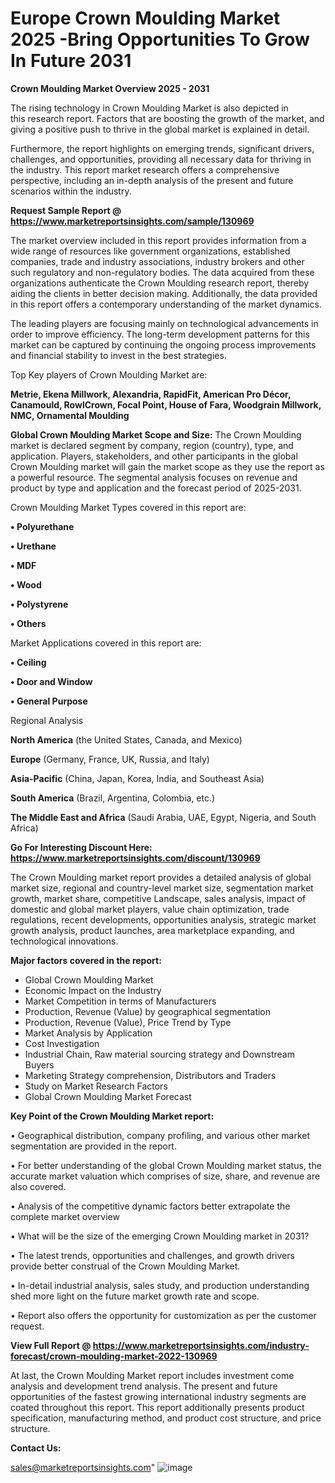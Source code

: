 # Europe Crown Moulding Market 2025 -Bring Opportunities To Grow In Future 2031

<Strong> Crown Moulding Market Overview 2025 - 2031</strong>

The rising technology in Crown Moulding Market is also depicted in this research report. Factors that are boosting the growth of the market, and giving a positive push to thrive in the global market is explained in detail.

Furthermore, the report highlights on emerging trends, significant drivers, challenges, and opportunities, providing all necessary data for thriving in the industry. This report market research offers a comprehensive perspective, including an in-depth analysis of the present and future scenarios within the industry.

<strong>Request Sample Report @ <a href=https://www.marketreportsinsights.com/sample/130969>https://www.marketreportsinsights.com/sample/130969</a></strong>

The market overview included in this report provides information from a wide range of resources like government organizations, established companies, trade and industry associations, industry brokers and other such regulatory and non-regulatory bodies. The data acquired from these organizations authenticate the Crown Moulding research report, thereby aiding the clients in better decision making. Additionally, the data provided in this report offers a contemporary understanding of the market dynamics.

The leading players are focusing mainly on technological advancements in order to improve efficiency. The long-term development patterns for this market can be captured by continuing the ongoing process improvements and financial stability to invest in the best strategies.

Top Key players of Crown Moulding Market are:

<strong>Metrie, Ekena Millwork, Alexandria, RapidFit, American Pro Décor, Canamould, RowlCrown, Focal Point, House of Fara, Woodgrain Millwork, NMC, Ornamental Moulding</strong>

<strong><b>Global Crown Moulding Market Scope and Size:</b></strong>
The Crown Moulding market is declared segment by company, region (country), type, and application. Players, stakeholders, and other participants in the global Crown Moulding market will gain the market scope as they use the report as a powerful resource. The segmental analysis focuses on revenue and product by type and application and the forecast period of 2025-2031.

Crown Moulding Market Types covered in this report are:

<strong>• Polyurethane

• Urethane

• MDF

• Wood

• Polystyrene

• Others</strong>

Market Applications covered in this report are:

<strong>• Ceiling

• Door and Window

• General Purpose</strong> 

Regional Analysis

<strong>North America</strong> (the United States, Canada, and Mexico)

<strong>Europe</strong> (Germany, France, UK, Russia, and Italy)

<strong>Asia-Pacific</strong> (China, Japan, Korea, India, and Southeast Asia)

<strong>South America</strong> (Brazil, Argentina, Colombia, etc.)

<strong>The Middle East and Africa</strong> (Saudi Arabia, UAE, Egypt, Nigeria, and South Africa)

<strong>Go For Interesting Discount Here: <a href=https://www.marketreportsinsights.com/discount/130969>https://www.marketreportsinsights.com/discount/130969</a></strong>

The Crown Moulding market report provides a detailed analysis of global market size, regional and country-level market size, segmentation market growth, market share, competitive Landscape, sales analysis, impact of domestic and global market players, value chain optimization, trade regulations, recent developments, opportunities analysis, strategic market growth analysis, product launches, area marketplace expanding, and technological innovations.

<strong><b>Major factors covered in the report:</b></strong>
<ul>
  <li>Global Crown Moulding Market </li>
  <li>Economic Impact on the Industry</li>
  <li>Market Competition in terms of Manufacturers</li>
  <li>Production, Revenue (Value) by geographical segmentation</li>
  <li>Production, Revenue (Value), Price Trend by Type</li>
  <li>Market Analysis by Application</li>
  <li>Cost Investigation</li>
  <li>Industrial Chain, Raw material sourcing strategy and Downstream Buyers</li>
  <li>Marketing Strategy comprehension, Distributors and Traders</li>
  <li>Study on Market Research Factors</li>
  <li>Global Crown Moulding Market Forecast</li>
</ul>

<strong><b>Key Point of the Crown Moulding Market report:</b></strong>

• Geographical distribution, company profiling, and various other market segmentation are provided in the report.

• For better understanding of the global Crown Moulding market status, the accurate market valuation which comprises of size, share, and revenue are also covered.

• Analysis of the competitive dynamic factors better extrapolate the complete market overview

• What will be the size of the emerging Crown Moulding market in 2031?

• The latest trends, opportunities and challenges, and growth drivers provide better construal of the Crown Moulding Market.

• In-detail industrial analysis, sales study, and production understanding shed more light on the future market growth rate and scope.

• Report also offers the opportunity for customization as per the customer request.

<strong><b>View Full Report @ <a href=https://www.marketreportsinsights.com/industry-forecast/crown-moulding-market-2022-130969>https://www.marketreportsinsights.com/industry-forecast/crown-moulding-market-2022-130969</a></b></strong>


At last, the Crown Moulding Market report includes investment come analysis and development trend analysis. The present and future opportunities of the fastest growing international industry segments are coated throughout this report. This report additionally presents product specification, manufacturing method, and product cost structure, and price structure.

<strong>Contact Us:</strong>

sales@marketreportsinsights.com"
![image](https://github.com/user-attachments/assets/eb1715b7-6526-4daa-a7ea-bfcea98a0e6c)

